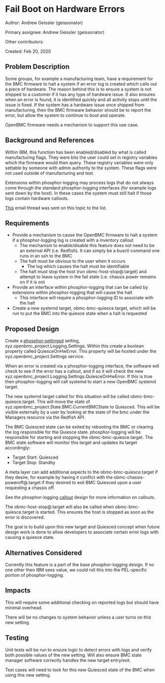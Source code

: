 # Fail Boot on Hardware Errors

Author: Andrew Geissler (geissonator)

Primary assignee: Andrew Geissler (geissonator)

Other contributors:

Created: Feb 20, 2020

## Problem Description
Some groups, for example a manufacturing team, have a requirement for the BMC
firmware to halt a system if an error log is created which calls out a piece of
hardware. The reason behind this is to ensure a system is not shipped to a
customer if it has any type of hardware issue. It also ensures when an error is
found, it is identified quickly and all activity stops until the issue is fixed.
If the system has a hardware issue once shipped from manufacturing, then the BMC
firmware behavior should be to report the error, but allow the system to
continue to boot and operate.

OpenBMC firmware needs a mechanism to support this use case.

## Background and References
Within IBM, this function has been enabled/disabled by what is called
manufacturing flags. They were bits the user could set in registry variables
which the firmware would then query. These registry variables were only
settable by someone with admin authority to the system. These flags were not
used outside of manufacturing and test.

Extensions within phosphor-logging may process logs that do not always come
through the standard phosphor-logging interfaces (for example logs sent
down by the host). In these cases the system must still halt if those logs
contain hardware callouts.

[This][1] email thread was sent on this topic to the list.

## Requirements
- Provide a mechanism to cause the OpenBMC firmware to halt a system if a
  phosphor-logging log is created with a inventory callout
  - The mechanism to enable/disable this feature does not need to be an
    external API (i.e. Redfish). It can simply be a busctl command one runs
    in an ssh to the BMC
  - The halt must be obvious to the user when it occurs
    - The log which causes the halt must be identifiable
  - The halt must stop the host (run obmc-host-stop@.target) and attempt
    to leave system in the fail state (i.e. chassis power remains on if
    it is on)
- Provide an interface within phosphor-logging that can be called by extensions
  within phosphor-logging that will cause the halt
  - This interface will require a phosphor-logging ID to associate with the halt
- Create a new systemd target, obmc-bmc-quiesce.target, which will be run to
  put the BMC into the quiesce state when a halt is requested

## Proposed Design
Create a [phosphor-settingsd][2] setting, xyz.openbmc_project.Logging.Settings.
Within this create a boolean property called QuiesceOnHwError. This property
will be hosted under the xyz.openbmc_project.Settings service.

When an error is created via a phosphor-logging interface, the software will
check to see if the error has a callout, and if so it will check the new
xyz.openbmc_project.Logging.Settings.QuiesceOnHwError. If this is true then
phosphor-logging will call systemd to start a new OpenBMC systemd target.

The new systemd target called for this situation will be called
obmc-bmc-quiesce.target. This will move the state of
xyz.openbmc_project.State.BMC.CurrentBMCState to Quiesced. This will be
visible externally by a user by looking at the state of the bmc under the
Managers resource via the Redfish API.

The BMC Quiesced state can be exited by rebooting the BMC or clearing the log
responsible for the Quiesce state. phosphor-logging will be responsible for
starting and stopping the obmc-bmc-quiesce.target. The BMC state software
will monitor this target and updates its target accordingly:
- Target Start: Quiesced
- Target Stop:  Standby

A meta layer can add additional aspects to the obmc-bmc-quiesce.target if they
desire, for example by having it conflict with the obmc-chassis-poweroff@.target
if they desired to exit BMC Quiesced upon a user requesting a chassis off.

See the phosphor-logging [callout][3] design for more information on callouts.

The obmc-host-stop@.target will also be called when obmc-bmc-quiesce.target is
started. This ensures the host is stopped as soon as the error is discovered.

The goal is to build upon this new target and Quiesced concept when future
design work is done to allow developers to associate certain error logs with
causing a quiesce state.

## Alternatives Considered
Currently this feature is a part of the base phosphor-logging design. If no
one other then IBM sees value, we could roll this into the PEL-specific
portion of phosphor-logging.

## Impacts
This will require some additional checking on reported logs but should have
minimal overhead.

There will be no changes to system behavior unless a user turns on this new
setting.

## Testing
Unit tests will be run to ensure logic to detect errors with logs and verify
both possible values of the new setting. Will also ensure BMC state manager
software correctly handles the new target entry/exit.

Test cases will need to look for this new Quiesced state of the BMC when
using this new setting.

[1]: https://lists.ozlabs.org/pipermail/openbmc/2020-February/020575.html
[2]: https://github.com/openbmc/phosphor-settingsd
[3]: https://github.com/openbmc/phosphor-dbus-interfaces/blob/master/xyz/openbmc_project/Common/Callout/README.md
